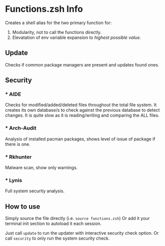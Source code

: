# Functions.zsh Info
Creates a shell alias for the two primary function for:
1. Modularity, not to call the functions directly.
2. Elevatation of env variable expansion to *highest possible value.*

## Update
Checks if common package managers are present and updates found ones.

## Security
### * AIDE 
Checks for modified/added/deleted files throughout the total file system.
It creates its own database/s to check against the previous database to detect changes.
It is quite slow as it is reading/writing and comparing the ALL files.
### * Arch-Audit
Analysis of installed pacman packages, shows level of issue of package if there is one.
### * Rkhunter
Malware scan, show only warnings.
### * Lynis
Full system security analysis.

## How to use
Simply source the file directly (i.e. `source functions.zsh`)
Or add it your terminal init section to autoload it each session.

Just call `update` to run the updater with interactive security check option.
Or call `security` to only run the system security check.
